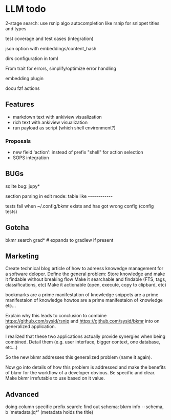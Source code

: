 # LLM todo

2-stage search: use rsnip algo
autocompletion like rsnip for snippet titles and types

test coverage and test cases (integration)

json option with embeddings/content_hash

dirs configuration in toml

From trait for errors, simplify/optimize error handling

embedding plugin

docu fzf actions

## Features
- markdown text with ankiview visualization
- rich text with ankiview visualization
- run payload as script (which shell environment?)

### Proposals
- new field 'action': instead of prefix "shell" for action selection
- SOPS integration



## BUGs
sqlite bug: jupy*

section parsing in edit mode: table like ------------

tests fail when ~/.config/bkmr exists and has got wrong config (config tests)



## Gotcha
bkmr search grad*  # expands to gradlew if present

## Marketing
Create technical blog article of how to adreess knowedge management for a software deloper.
Define the general problem:
Store knowledge and make it findable without breaking flow
Make it searchable and findable (FTS, tags, classifications, etc)
Make it actionable (open, execute, copy to clipbard, etc)

bookmarks are a prime manifestation of knowledge
snippets are a prime manifestaion of knowledge
howtos are a prime manifestaion of knowledge
etc...

Explain why this leads to conclusion to combine https://github.com/sysid/rsnip and https://github.com/sysid/bkmr into on
generalized application.

I realized that these two applications actually provide synergies when being combined. Detail them (e.g. user interface,
bigger context, one database, etc...)

So the new bkmr addresses this generalized problem (name it again).

Now go into details of how this problem is addressed and make the benefits of bkmr for the workflow of a developer
obvious. Be specific and clear. Make bkmr irrefutable to use based on it value.


## Advanced
doing column specific prefix search: find out schema: bkrm info --schema, b 'metadata:jq*' (metadata holds the title)
